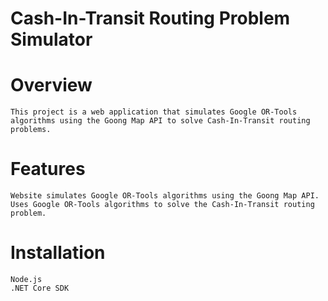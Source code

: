 # Cash-In-Transit Routing Problem Simulator
# Overview
    This project is a web application that simulates Google OR-Tools algorithms using the Goong Map API to solve Cash-In-Transit routing problems.

# Features
    Website simulates Google OR-Tools algorithms using the Goong Map API.
    Uses Google OR-Tools algorithms to solve the Cash-In-Transit routing problem.
# Installation
    Node.js
    .NET Core SDK
